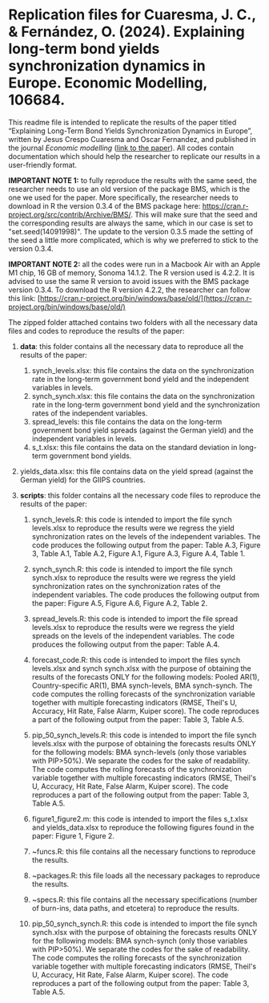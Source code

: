 # Replication files for Cuaresma, J. C., & Fernández, O. (2024). Explaining long-term bond yields synchronization dynamics in Europe. Economic Modelling, 106684.


This readme file is intended to replicate the results of the paper titled “Explaining Long-Term Bond Yields Synchronization Dynamics in Europe”, written by Jesus Crespo Cuaresma and Oscar Fernandez, and published in the journal *Economic modelling* ([link to the paper](https://www.sciencedirect.com/science/article/pii/S0264999324000403)). All codes contain documentation which should help the researcher to replicate our results in a user-friendly format. 


**IMPORTANT NOTE 1:** to fully reproduce the results with the same seed, the researcher needs to use an old version of the package BMS, which is the one we used for the paper. More specifically, the researcher needs to download in R the version 0.3.4 of the BMS package here: https://cran.r-project.org/src/contrib/Archive/BMS/. This will make sure that the seed and the corresponding results are always the same, which in our case is set to "set.seed(14091998)". The update to the version 0.3.5 made the setting of the seed a little more complicated, which is why we preferred to stick to the version 0.3.4. 

**IMPORTANT NOTE 2:** all the codes were run in a Macbook Air with an Apple M1 chip, 16 GB of memory, Sonoma 14.1.2. The R version used is 4.2.2. It is advised to use the same R version to avoid issues with the BMS package version 0.3.4. To download the R version 4.2.2, the researcher can follow this link: [https://cran.r-project.org/bin/windows/base/old/](https://cran.r-project.org/bin/windows/base/old/)

The zipped folder attached contains two folders with all the necessary data files and codes to reproduce the results of the paper:

1. **data**: this folder contains all the necessary data to reproduce all the results of the paper:
   
	1. synch_levels.xlsx: this file contains the data on the synchronization rate in the long-term government bond yield and the independent variables in levels.
	2. synch_synch.xlsx: this file contains the data on the synchronization rate in the long-term government bond yield and the synchronization rates of the independent variables.
	3. spread_levels: this file contains the data on the long-term government bond yield spreads (against the German yield) and the independent variables in levels.
	4. s_t.xlsx: this file contains the data on the standard deviation in long-term government bond yields.
 5. yields_data.xlsx: this file contains data on the yield spread (against the German yield) for the GIIPS countries.

3. **scripts**: this folder contains all the necessary code files to reproduce the results of the paper:
	1. synch_levels.R: this code is intended to import the file synch levels.xlsx to reproduce the results were we regress the yield synchronization rates on the levels of the independent variables. The code produces the following output from the paper: Table A.3, Figure 3, Table A.1, Table A.2, Figure A.1, Figure A.3, Figure A.4, Table 1.

	2. synch_synch.R: this code is intended to import the file synch synch.xlsx to reproduce the results were we regress the yield synchronization rates on the synchronization rates of the independent variables. The code produces the following output from the paper: Figure A.5, Figure A.6, Figure A.2, Table 2.

	3. spread_levels.R: this code is intended to import the file spread levels.xlsx to reproduce the results were we regress the yield spreads on the levels of the independent variables. The code produces the following output from the paper: Table A.4.

	4. forecast_code.R: this code is intended to import the files synch levels.xlsx and synch synch.xlsx with the purpose of obtaining the results of the forecasts ONLY for the following models: Pooled AR(1), Country-specific AR(1), BMA synch-levels, BMA synch-synch. The code computes the rolling forecasts of the synchronization variable together with multiple forecasting indicators (RMSE, Theil's U, Accuracy, Hit Rate, False Alarm, Kuiper score). The code reproduces a part of the following output from the paper: Table 3, Table A.5.

	5. pip_50_synch_levels.R: this code is intended to import the file synch levels.xlsx with the purpose of obtaining the forecasts results ONLY for the following models: BMA synch-levels (only those variables with PIP>50\%). We separate the codes for the sake of readability. The code computes the rolling forecasts of the synchronization variable together with multiple forecasting indicators (RMSE, Theil's U, Accuracy, Hit Rate, False Alarm, Kuiper score). The code reproduces a part of the following output from the paper: Table 3, Table A.5.   

	6. figure1_figure2.m: this code is intended to import the files s_t.xlsx and yields_data.xlsx to reproduce the following figures found in the paper: Figure 1, Figure 2.
 	7. ~funcs.R: this file contains all the necessary functions to reproduce the results.
	8. ~packages.R: this file loads all the necessary packages to reproduce the results. 
 	9. ~specs.R: this file contains all the necessary specifications (number of burn-ins, data paths, and etcetera) to reproduce the results. 


	6. pip_50_synch_synch.R: this code is intended to import the file synch synch.xlsx with the purpose of obtaining the forecasts results ONLY for the following models: BMA synch-synch (only those variables with PIP>50\%). We separate the codes for the sake of readability. The code computes the rolling forecasts of the synchronization variable together with multiple forecasting indicators (RMSE, Theil's U, Accuracy, Hit Rate, False Alarm, Kuiper score). The code reproduces a part of the following output from the paper: Table 3, Table A.5.

